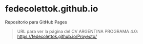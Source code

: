 # fedecolettok.github.io
Repositorio para GitHub Pages

> URL para ver la página del CV ARGENTINA PROGRAMA 4.0: https://fedecolettok.github.io/Proyecto/
